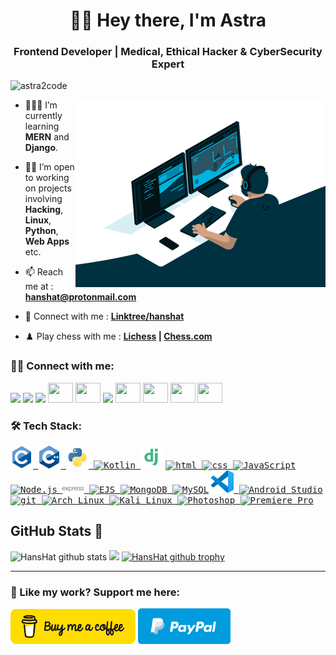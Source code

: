 <!-- my-badges start -->
<!-- my-badges end -->
<!-- [![MasterHead] -->
<h1 align="center">👋🏻 Hey there, I'm Astra</h1>
<h3 align="center"> Frontend Developer | Medical, Ethical Hacker & CyberSecurity Expert</h3>

<p align="left"> <img
        src="https://komarev.com/ghpvc/?username=HansHat&label=Profile%20views&color=0e75b6&style=flat"
        alt="astra2code" /> </p>

<img align="right" alt="Coding" width="400" src="doc/avento.gif" />

- 🧑🏻‍💻 I’m currently learning **MERN** and  **Django**.

- 🤝🏻 I’m open to working on projects involving **Hacking**, **Linux**, **Python**, **Web Apps** etc.

- 📫 Reach me at : **<hanshat@protonmail.com>**

- 📱 Connect with me : **[Linktree/hanshat](https://linktr.ee/hanshat)**

- ♟️ Play chess with me : **[Lichess](https://lichess.org/@/hanshat) | [Chess.com](https://chess.com/member/hanshat)**

<h3 align="left">🤙🏻 Connect with me:</h3>
<p align="left">
        <a href="https://www.hackerrank.com/profile/hanshat" target="_blank" rel="noreferrer"> <kbd> <img
            src="https://upload.wikimedia.org/wikipedia/commons/4/40/HackerRank_Icon-1000px.png"
            width="34" /></a>
        <a href="https://leetcode.com/hanshat/" target="_blank" rel="noreferrer"> <kbd> <img
            src="https://upload.wikimedia.org/wikipedia/commons/1/19/LeetCode_logo_black.png"
            width="34" /></a>
        <a href="https://www.codechef.com/users/hanshat" target="_blank" rel="noreferrer"> <kbd> <img
            src="https://static.uacdn.net/thumbnail/external-app-icons/ce4fd2180646452aa0b03c3ffa3ef8e2.png"
            width="34" /></a>
        <a href="https://www.stackoverflow.com/users/20801729/hanshat"
        target="_blank" rel="noreferrer"> <kbd> <img
            src="https://upload.wikimedia.org/wikipedia/commons/e/ef/Stack_Overflow_icon.svg"
            width="40" height="32" /></a>
        <a href="https://www.dev.to/hanshat" target="_blank"
        rel="noreferrer"> <kbd> <img
            src="https://dev-to-uploads.s3.amazonaws.com/uploads/logos/resized_logo_UQww2soKuUsjaOGNB38o.png"
            width="40" height="32" /></a>
                 <a href="https://www.twitter.com/hanshatt" target="_blank" rel="noreferrer"> <kbd> <img
            src="https://is1-ssl.mzstatic.com/image/thumb/Purple116/v4/1c/1a/0d/1c1a0d1f-3fa5-4644-49ac-034e84d267a0/ProductionAppIcon-1x_U007emarketing-0-7-0-0-0-85-220.png/460x0w.webp"
            width="34" /></a>
        <a href="https://www.facebook.com/hanshat" target="_blank"
        rel="noreferrer"> <kbd> <img
            src="https://upload.wikimedia.org/wikipedia/en/0/04/Facebook_f_logo_%282021%29.svg"
            width="40" height="32" /></a> <a href="http://www.instagram.com/iamhans___/" target="_blank"
        rel="noreferrer"> <kbd> <img
            src="https://upload.wikimedia.org/wikipedia/commons/9/95/Instagram_logo_2022.svg"
            width="40" height="32" /></a> <a href="https://www.linkedin.com/in/hanshat" target="_blank"
        rel="noreferrer"> <kbd> <img
            src="https://upload.wikimedia.org/wikipedia/commons/8/81/LinkedIn_icon.svg"
            width="40" height="32" /></a>
                <a href="https://www.youtube.com/c/hanshat" target="_blank"
        rel="noreferrer"> <kbd> <img
            src="https://upload.wikimedia.org/wikipedia/commons/0/09/YouTube_full-color_icon_%282017%29.svg"
            width="40" height="32" /></a>
</p>

<h3 align="left">🛠️ Tech Stack:</h3>
<p align="left"> <a href="https://www.cprogramming.com/" target="_blank" rel="noreferrer">  <kbd> <img
            src="https://raw.githubusercontent.com/devicons/devicon/master/icons/c/c-original.svg" alt="c"
            width="36" /> </a>
    <a href="https://www.w3schools.com/cpp/" target="_blank" rel="noreferrer">  <kbd> <img
            src="https://raw.githubusercontent.com/devicons/devicon/master/icons/cplusplus/cplusplus-original.svg"
            alt="cplusplus" width="36" /> </a>
    <a href="https://www.python.org" target="_blank" rel="noreferrer">  <kbd> <img
            src="https://raw.githubusercontent.com/devicons/devicon/master/icons/python/python-original.svg"
            alt="python" width="36" /> </a>
    <a href="https://www.kotlinlang.org" target="_blank" rel="noreferrer">  <kbd> <img
            src="https://icon.icepanel.io/Technology/svg/Kotlin.svg"
            alt="Kotlin" width="36" /> </a>
        <a href="https://www.djangoproject.com/" target="_blank" rel="noreferrer"> <kbd> <img src="https://raw.githubusercontent.com/vscode-icons/vscode-icons/0927fc72a1d655c12ec60178df88bef6da3b883d/icons/file_type_django.svg" width="36" alt="Django" /></a>
    <a href="https://developer.mozilla.org/en-US/docs/Web/HTML" target="_blank" rel="noreferrer">  <kbd> <img
            src="https://www.w3.org/html/logo/downloads/HTML5_Logo.svg"
            alt="html" width="36" /> </a>
    <a href="https://developer.mozilla.org/en-US/docs/Web/CSS" target="_blank" rel="noreferrer">  <kbd> <img
            src="https://upload.wikimedia.org/wikipedia/commons/d/d5/CSS3_logo_and_wordmark.svg"
            alt="css" width="26" /> </a>
    <a href="https://ecma-international.org/publications-and-standards/standards/ecma-262/" target="_blank" rel="noreferrer">  <kbd> <img
            src="https://upload.wikimedia.org/wikipedia/commons/6/6a/JavaScript-logo.png"
            alt="JavaScript" width="34" /> </a>
    <a href="https://nodejs.org/en" target="_blank" rel="noreferrer">  <kbd> <img
            src="https://raw.githubusercontent.com/rahuldkjain/github-profile-readme-generator/master/src/images/icons/BackendDevelopment/nodejs.svg"
            alt="Node.js" width="34" /> </a>
    <a href="https://expressjs.com/" target="_blank" rel="noreferrer">  <kbd> <img
            src="https://raw.githubusercontent.com/rahuldkjain/github-profile-readme-generator/master/src/images/icons/BackendDevelopment/express.svg"
            alt="Express.js" width="34" /> </a>
    <a href="https://ejs.co/" target="_blank" rel="noreferrer">  <kbd> <img
            src="https://www.svgrepo.com/show/373574/ejs.svg"
            alt="EJS" width="36" /> </a>
    <a href="https://www.mongodb.com/" target="_blank" rel="noreferrer">  <kbd> <img
            src="https://raw.githubusercontent.com/rahuldkjain/github-profile-readme-generator/master/src/images/icons/Database/mongodb.svg"
            alt="MongoDB" width="38" /> </a>
    <a href="https://www.mysql.com/" target="_blank" rel="noreferrer"> <kbd> <img src="https://skillicons.dev/icons?i=mysql" width="36" alt="MySQL" /></a>
<!--     <a href="https://kotlinlang.org" target="_blank" rel="noreferrer">  <kbd> <img
            src="https://raw.githubusercontent.com/github/explore/4479d2a2c854198cb00160f8593519c14dc3b905/topics/kotlin/kotlin.png"
            alt="kotlin" width="36" /> </a> -->
    <a href="https://code.visualstudio.com/" target="_blank" rel="noreferrer">  <kbd> <img
            src="https://github.com/devicons/devicon/blob/master/icons/vscode/vscode-original.svg"
            title="Visual Studio Code" alt="Visual Studio Code" width="36"/> </a>
<a href="https://developer.android.com/studio/" target="_blank" rel="noreferrer">  <kbd> <img
            src="https://upload.wikimedia.org/wikipedia/commons/c/c1/Android_Studio_icon_%282023%29.svg"
            alt="Android Studio" width="36" /> </a>
    <a href="https://git-scm.com/" target="_blank" rel="noreferrer">  <kbd> <img
            src="https://www.vectorlogo.zone/logos/git-scm/git-scm-icon.svg" alt="git" width="36"/>
        </a>
    <a href="https://archlinux.org/" target="_blank" rel="noreferrer"> <kbd>  <img
            src="https://upload.wikimedia.org/wikipedia/commons/1/13/Arch_Linux_%22Crystal%22_icon.svg"
            alt="Arch Linux" width="36" /> </a>
    <a href="https://www.kali.org/" target="_blank" rel="noreferrer">  <kbd> <img
            src="https://upload.wikimedia.org/wikipedia/commons/2/2b/Kali-dragon-icon.svg" alt="Kali Linux"
            width="36" /> </a>
    <!--   <a href="https://ubuntu.com/" target="_blank" rel="noreferrer"> <img src="https://assets.ubuntu.com/v1/29985a98-ubuntu-logo32.png" alt="Ubuntu" width="36" height="40"/> </a>
<a href="https://linuxmint.com/" target="_blank" rel="noreferrer"> <img src="https://upload.wikimedia.org/wikipedia/commons/3/3f/Linux_Mint_logo_without_wordmark.svg" alt="Linux Mint" width="36" height="40"/> </a> -->
    <a href="https://www.adobe.com/uk/products/photoshop.html" target="_blank" rel="noreferrer"> <kbd> <img
            src="https://upload.wikimedia.org/wikipedia/commons/thumb/a/af/Adobe_Photoshop_CC_icon.svg/240px-Adobe_Photoshop_CC_icon.svg.png"
            alt="Photoshop" width="36" /> </a> <a
        href="https://www.adobe.com/uk/products/premiere.html" target="_blank" rel="noreferrer"> <kbd> <img
            src="https://upload.wikimedia.org/wikipedia/commons/4/40/Adobe_Premiere_Pro_CC_icon.svg"
            alt="Premiere Pro" width="36" /> </a>
</p>

## GitHub Stats 🌟
![HansHat github stats](https://github-readme-stats.vercel.app/api?username=hanshat&count_private=true&show_icons=true&theme=radical) <img src="https://github-readme-streak-stats.herokuapp.com/?user=hanshat&theme=algolia&count-private=true&v=2">
[![HansHat github trophy](https://github-profile-trophy.vercel.app/?username=hanshat&row=1&no-bg=true)](https://github.com/ryo-ma/github-profile-trophy)

---

<h3 align="left">🚀 Like my work? Support me here:</h3>
<a href="https://www.buymeacoffee.com/Hanshat" target="_blank"> <kbd> <img
        src="doc/default-yellow.png" alt="Buy Me A Coffee"
        width="200"></a>
<a href="dhttps://paypal.me/Hanshat" target="_blank"> <kbd> <img
        src="doc/paypal-button-blue.png" alt="PayPal"
        width="148"></a>
